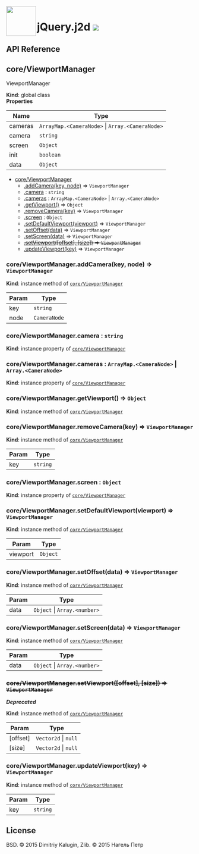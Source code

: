 <img src="https://github.com/fsggs/jquery.j2d/blob/0.2.0-dev/src/img/logo.png?raw=true" align="left" width="80"/>
<h1 align="left">jQuery.j2d <a href="https://www.versioneye.com/user/projects/56afa5f63d82b9003761dfc8">
    <img src="https://www.versioneye.com/user/projects/56afa5f63d82b9003761dfc8/badge.svg?style=flat"/></a></h1>


## API Reference

<a name="core/ViewportManager"></a>

## core/ViewportManager
ViewportManager

**Kind**: global class  
**Properties**

| Name | Type |
| --- | --- |
| cameras | <code>ArrayMap.&lt;CameraNode&gt;</code> &#124; <code>Array.&lt;CameraNode&gt;</code> | 
| camera | <code>string</code> | 
| screen | <code>Object</code> | 
| init | <code>boolean</code> | 
| data | <code>Object</code> | 


* [core/ViewportManager](#core/ViewportManager)
    * [.addCamera(key, node)](#core/ViewportManager+addCamera) ⇒ <code>ViewportManager</code>
    * [.camera](#core/ViewportManager+camera) : <code>string</code>
    * [.cameras](#core/ViewportManager+cameras) : <code>ArrayMap.&lt;CameraNode&gt;</code> &#124; <code>Array.&lt;CameraNode&gt;</code>
    * [.getViewport()](#core/ViewportManager+getViewport) ⇒ <code>Object</code>
    * [.removeCamera(key)](#core/ViewportManager+removeCamera) ⇒ <code>ViewportManager</code>
    * [.screen](#core/ViewportManager+screen) : <code>Object</code>
    * [.setDefaultViewport(viewport)](#core/ViewportManager+setDefaultViewport) ⇒ <code>ViewportManager</code>
    * [.setOffset(data)](#core/ViewportManager+setOffset) ⇒ <code>ViewportManager</code>
    * [.setScreen(data)](#core/ViewportManager+setScreen) ⇒ <code>ViewportManager</code>
    * ~~[.setViewport([offset], [size])](#core/ViewportManager+setViewport) ⇒ <code>ViewportManager</code>~~
    * [.updateViewport(key)](#core/ViewportManager+updateViewport) ⇒ <code>ViewportManager</code>

<a name="core/ViewportManager+addCamera"></a>

### core/ViewportManager.addCamera(key, node) ⇒ <code>ViewportManager</code>
**Kind**: instance method of <code>[core/ViewportManager](#core/ViewportManager)</code>  

| Param | Type |
| --- | --- |
| key | <code>string</code> | 
| node | <code>CameraNode</code> | 

<a name="core/ViewportManager+camera"></a>

### core/ViewportManager.camera : <code>string</code>
**Kind**: instance property of <code>[core/ViewportManager](#core/ViewportManager)</code>  
<a name="core/ViewportManager+cameras"></a>

### core/ViewportManager.cameras : <code>ArrayMap.&lt;CameraNode&gt;</code> &#124; <code>Array.&lt;CameraNode&gt;</code>
**Kind**: instance property of <code>[core/ViewportManager](#core/ViewportManager)</code>  
<a name="core/ViewportManager+getViewport"></a>

### core/ViewportManager.getViewport() ⇒ <code>Object</code>
**Kind**: instance method of <code>[core/ViewportManager](#core/ViewportManager)</code>  
<a name="core/ViewportManager+removeCamera"></a>

### core/ViewportManager.removeCamera(key) ⇒ <code>ViewportManager</code>
**Kind**: instance method of <code>[core/ViewportManager](#core/ViewportManager)</code>  

| Param | Type |
| --- | --- |
| key | <code>string</code> | 

<a name="core/ViewportManager+screen"></a>

### core/ViewportManager.screen : <code>Object</code>
**Kind**: instance property of <code>[core/ViewportManager](#core/ViewportManager)</code>  
<a name="core/ViewportManager+setDefaultViewport"></a>

### core/ViewportManager.setDefaultViewport(viewport) ⇒ <code>ViewportManager</code>
**Kind**: instance method of <code>[core/ViewportManager](#core/ViewportManager)</code>  

| Param | Type |
| --- | --- |
| viewport | <code>Object</code> | 

<a name="core/ViewportManager+setOffset"></a>

### core/ViewportManager.setOffset(data) ⇒ <code>ViewportManager</code>
**Kind**: instance method of <code>[core/ViewportManager](#core/ViewportManager)</code>  

| Param | Type |
| --- | --- |
| data | <code>Object</code> &#124; <code>Array.&lt;number&gt;</code> | 

<a name="core/ViewportManager+setScreen"></a>

### core/ViewportManager.setScreen(data) ⇒ <code>ViewportManager</code>
**Kind**: instance method of <code>[core/ViewportManager](#core/ViewportManager)</code>  

| Param | Type |
| --- | --- |
| data | <code>Object</code> &#124; <code>Array.&lt;number&gt;</code> | 

<a name="core/ViewportManager+setViewport"></a>

### ~~core/ViewportManager.setViewport([offset], [size]) ⇒ <code>ViewportManager</code>~~
***Deprecated***

**Kind**: instance method of <code>[core/ViewportManager](#core/ViewportManager)</code>  

| Param | Type |
| --- | --- |
| [offset] | <code>Vector2d</code> &#124; <code>null</code> | 
| [size] | <code>Vector2d</code> &#124; <code>null</code> | 

<a name="core/ViewportManager+updateViewport"></a>

### core/ViewportManager.updateViewport(key) ⇒ <code>ViewportManager</code>
**Kind**: instance method of <code>[core/ViewportManager](#core/ViewportManager)</code>  

| Param | Type |
| --- | --- |
| key | <code>string</code> | 


## License

BSD. © 2015 Dimitriy Kalugin, Zlib. © 2015 Нагель Петр

